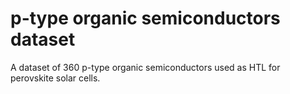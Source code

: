 # p-type organic semiconductors dataset
A dataset of 360 p-type organic semiconductors used as HTL for perovskite solar cells.
